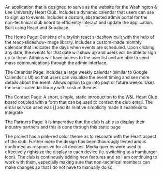 An application that is designed to serve as the website for the Washington & Lee University Heart Club. Includes a dynamic calendar that users can use to sign up to events. Includes a custom, abstracted admin portal for the non-technical club board to efficiently interact and update the application. Built using React and Supabase.

The Home Page: Consists of a stylish react slideshow built with the help of the react-slideshow-image library. Includes a custom-made monthly calendar that indicates the days when events are scheduled. Upon clicking                any date, the events for that date will show up and users will be able to sign up to them. Admins will have access to the user list and are able to send mass communications through the admin interface.

The Calendar Page: Includes a large weekly calendar (similar to Google Calender's UI) so that users can visualize the event timing and see more details about the event. Allows option to go into past or future weeks.
                   Uses the react-calendar library with custom themes.

The Contact Page: A short, simple, static introduction to the W&L Heart Club board coupled with a form that can be used to contact the club email. The email service used was [] and its relative simplicity made it
                  seamless to integrate

The Partners Page: It is imperative that the club is able to display their industry partners and this is done through this static page

The project has a pink-red color theme as to resonate with the Heart aspect of the club. Further more the design has been thourougly tested and is confirmed as responsive for all devices. Media queries were used to
effectively rightsize the display to each device (ie. switching to a hamburger icon). The club is continously adding new features and so I am continuing to work with them, especially making sure that non-technical
members can make changes so that I do not have to manually do so.
